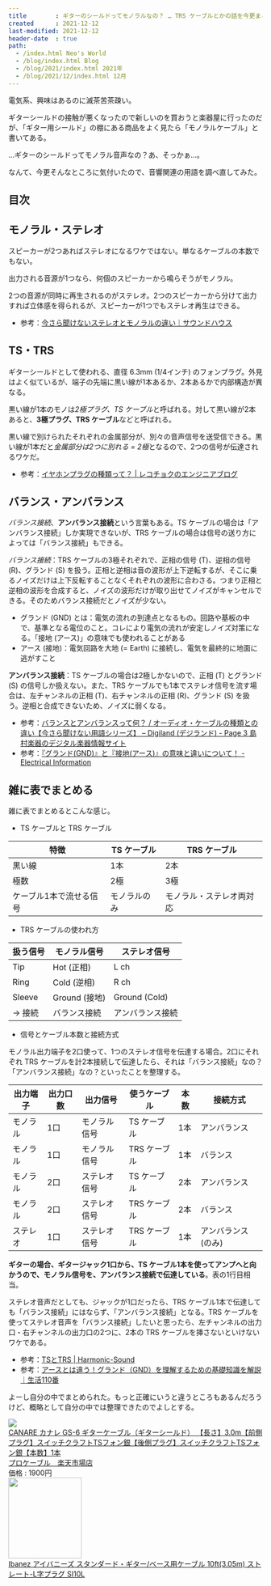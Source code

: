 ```yaml
---
title        : ギターのシールドってモノラルなの？ … TRS ケーブルとかの話を今更まとめる
created      : 2021-12-12
last-modified: 2021-12-12
header-date  : true
path:
  - /index.html Neo's World
  - /blog/index.html Blog
  - /blog/2021/index.html 2021年
  - /blog/2021/12/index.html 12月
---
```


電気系、興味はあるのに滅茶苦茶疎い。

ギターシールドの接触が悪くなったので新しいのを買おうと楽器屋に行ったのだが、「ギター用シールド」の棚にある商品をよく見たら「モノラルケーブル」と書いてある。

…ギターのシールドってモノラル音声なの？あ、そっかぁ…。

なんて、今更そんなところに気付いたので、音響関連の用語を調べ直してみた。

## 目次

## モノラル・ステレオ

スピーカーが2つあればステレオになるワケではない。単なるケーブルの本数でもない。

出力される音源が1つなら、何個のスピーカーから鳴らそうがモノラル。

2つの音源が同時に再生されるのがステレオ。2つのスピーカーから分けて出力すれば立体感を得られるが、スピーカーが1つでもステレオ再生はできる。

- 参考：[今さら聞けないステレオとモノラルの違い｜サウンドハウス](https://www.soundhouse.co.jp/contents/staff-blog/index?post=925)

## TS・TRS

ギターシールドとして使われる、直径 6.3mm (1/4インチ) のフォンプラグ。外見はよく似ているが、端子の先端に黒い線が1本あるか、2本あるかで内部構造が異なる。

黒い線が1本のモノは*2極プラグ、TS ケーブル*と呼ばれる。対して黒い線が2本あると、**3極プラグ、TRS ケーブル**などと呼ばれる。

黒い線で別けられたそれぞれの金属部分が、別々の音声信号を送受信できる。黒い線が1本だと*金属部分は2つに別れる = 2極*となるので、2つの信号が伝達されるワケだ。

- 参考：[イヤホンプラグの種類って？ | レコチョクのエンジニアブログ](https://techblog.recochoku.jp/5167)

## バランス・アンバランス

*バランス接続*、**アンバランス接続**という言葉もある。TS ケーブルの場合は「アンバランス接続」しか実現できないが、TRS ケーブルの場合は信号の送り方によっては「バランス接続」もできる。

*バランス接続*：TRS ケーブルの3極それぞれで、正相の信号 (T)、逆相の信号 (R)、グランド (S) を扱う。正相と逆相は音の波形が上下逆転するが、そこに乗るノイズだけは上下反転することなくそれぞれの波形に合わさる。つまり正相と逆相の波形を合成すると、ノイズの波形だけが取り出せてノイズがキャンセルできる。そのためバランス接続だとノイズが少ない。

- グランド (GND) とは：電気の流れの到達点となるもの。回路や基板の中で、基準となる電位のこと。コレにより電気の流れが安定しノイズ対策になる。「接地 (アース)」の意味でも使われることがある
- アース (接地)：電気回路を大地 (= Earth) に接続し、電気を最終的に地面に逃がすこと

**アンバランス接続**：TS ケーブルの場合は2極しかないので、正相 (T) とグランド (S) の信号しか扱えない。また、TRS ケーブルでも1本でステレオ信号を流す場合は、左チャンネルの正相 (T)、右チャンネルの正相 (R)、グランド (S) を扱う。逆相と合成できないため、ノイズに弱くなる。

- 参考：[バランスとアンバランスって何？ / オーディオ・ケーブルの種類との違い【今さら聞けない用語シリーズ】 – Digiland (デジランド) - Page 3 島村楽器のデジタル楽器情報サイト](https://info.shimamura.co.jp/digital/knowledge/2014/01/16501/3)
- 参考：[『グランド(GND)』と『接地(アース)』の意味と違いについて！ - Electrical Information](https://detail-infomation.com/ground-and-earth/)

## 雑に表でまとめる

雑に表でまとめるとこんな感じ。

- TS ケーブルと TRS ケーブル

| 特徴                    | TS ケーブル  | TRS ケーブル             |
|-------------------------|--------------|--------------------------|
| 黒い線                  | 1本          | 2本                      |
| 極数                    | 2極          | 3極                      |
| ケーブル1本で流せる信号 | モノラルのみ | モノラル・ステレオ両対応 |

- TRS ケーブルの使われ方

| 扱う信号 | モノラル信号  | ステレオ信号     |
|----------|---------------|------------------|
| Tip      | Hot (正相)    | L ch             |
| Ring     | Cold (逆相)   | R ch             |
| Sleeve   | Ground (接地) | Ground (Cold)    |
| → 接続  | バランス接続  | アンバランス接続 |

- 信号とケーブル本数と接続方式

モノラル出力端子を2口使って、1つのステレオ信号を伝達する場合。2口にそれぞれ TRS ケーブルを計2本接続して伝達したら、それは「バランス接続」なの？「アンバランス接続」なの？といったことを整理する。

| 出力端子 | 出力口数 | 出力信号     | 使うケーブル | 本数 | 接続方式            |
|----------|----------|--------------|--------------|------|---------------------|
| モノラル | 1口      | モノラル信号 | TS  ケーブル | 1本  | アンバランス        |
| モノラル | 1口      | モノラル信号 | TRS ケーブル | 1本  | バランス            |
| モノラル | 2口      | ステレオ信号 | TS  ケーブル | 2本  | アンバランス        |
| モノラル | 2口      | ステレオ信号 | TRS ケーブル | 2本  | バランス            |
| ステレオ | 1口      | ステレオ信号 | TRS ケーブル | 1本  | アンバランス (のみ) |

**ギターの場合、ギタージャック1口から、TS ケーブル1本を使ってアンプへと向かうので、モノラル信号を、アンバランス接続で伝達している**。表の1行目相当。

ステレオ音声だとしても、ジャックが1口だったら、TRS ケーブル1本で伝達しても「バランス接続」にはならず、「アンバランス接続」となる。TRS ケーブルを使ってステレオ音声を「バランス接続」したいと思ったら、左チャンネルの出力口・右チャンネルの出力口の2つに、2本の TRS ケーブルを挿さないといけないワケである。

- 参考：[TSとTRS | Harmonic-Sound](https://harmonic-sound.com/ts%E3%81%A8trs/)
- 参考：[アースとは違う！グランド（GND）を理解するための基礎知識を解説｜生活110番](https://www.seikatsu110.jp/library/electrical/et_short_circuit/22553/)

よーし自分の中でまとめられた。もっと正確にいうと違うところもあるんだろうけど、概略として自分の中では整理できたのでよしとする。

<div class="ad-rakuten">
  <div class="ad-rakuten-image">
    <a href="https://hb.afl.rakuten.co.jp/hgc/g00skmr2.waxyc174.g00skmr2.waxyd814/?pc=https%3A%2F%2Fitem.rakuten.co.jp%2Fprocable-shop%2Fcanare_gs6_stsg_stsg_300%2F&amp;m=http%3A%2F%2Fm.rakuten.co.jp%2Fprocable-shop%2Fi%2F10004037%2F">
      <img src="https://thumbnail.image.rakuten.co.jp/@0_mall/procable-shop/cabinet/guitarcable/8412guitar/imgrc0076554717.jpg?_ex=128x128">
    </a>
  </div>
  <div class="ad-rakuten-info">
    <div class="ad-rakuten-title">
      <a href="https://hb.afl.rakuten.co.jp/hgc/g00skmr2.waxyc174.g00skmr2.waxyd814/?pc=https%3A%2F%2Fitem.rakuten.co.jp%2Fprocable-shop%2Fcanare_gs6_stsg_stsg_300%2F&amp;m=http%3A%2F%2Fm.rakuten.co.jp%2Fprocable-shop%2Fi%2F10004037%2F">CANARE カナレ GS-6 ギターケーブル（ギターシールド） 【長さ】3.0m【前側プラグ】スイッチクラフトTSフォン銀【後側プラグ】スイッチクラフトTSフォン銀【本数】1本</a>
    </div>
    <div class="ad-rakuten-shop">
      <a href="https://hb.afl.rakuten.co.jp/hgc/g00skmr2.waxyc174.g00skmr2.waxyd814/?pc=https%3A%2F%2Fwww.rakuten.co.jp%2Fprocable-shop%2F&amp;m=http%3A%2F%2Fm.rakuten.co.jp%2Fprocable-shop%2F">プロケーブル　楽天市場店</a>
    </div>
    <div class="ad-rakuten-price">価格 : 1900円</div>
  </div>
</div>

<div class="ad-amazon">
  <div class="ad-amazon-image">
    <a href="https://www.amazon.co.jp/dp/B01BGSDMN6?tag=neos21-22&amp;linkCode=osi&amp;th=1&amp;psc=1">
      <img src="https://m.media-amazon.com/images/I/517fsdJ64AL._SL160_.jpg" width="145" height="160">
    </a>
  </div>
  <div class="ad-amazon-info">
    <div class="ad-amazon-title">
      <a href="https://www.amazon.co.jp/dp/B01BGSDMN6?tag=neos21-22&amp;linkCode=osi&amp;th=1&amp;psc=1">Ibanez アイバニーズ スタンダード・ギター/ベース用ケーブル 10ft(3.05m) ストレート-L字プラグ SI10L</a>
    </div>
  </div>
</div>
